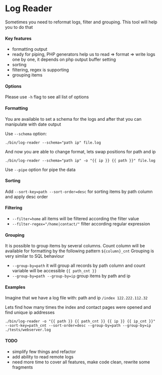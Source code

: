 Log Reader
=================

Sometimes you need to reformat logs, filter and grouping. This tool will help you to do that

#### Key features

 * formatting output
 * ready for piping, PHP generators help us to read => format => write logs one by one, it depends on php output buffer setting
 * sorting
 * filtering, regex is supporting
 * grouping items
 
#### Options

Please use ``-h`` flag to see all list of options
 
#### Formatting

You are available to set a schema for the logs and after that you can manipulate with date output

Use ``--schema`` option:

``./bin/log-reader --schema="path ip" file.log``

And now you are able to change format, lets swap positions for path and ip

``./bin/log-reader --schema="path ip" -o "{{ ip }} {{ path }}" file.log``

Use ``--pipe`` option for pipe the data

#### Sorting

Add ``--sort-key=path --sort-order=desc`` for sorting items by path column and apply desc order

#### Filtering

 * ``--filter=home`` all items will be filtered according the filter value
 * ``--filter-regex="/home|contact/"`` filter according regular expression
 
#### Grouping

It is possible to group items by several columns. Count column will be available for formatting by the following pattern ``${column}_cnt``
Grouping is very similar to SQL behaviour
 
 * ``--group-by=path`` it will group all records by path column and count variable will be accessible ``{{ path_cnt }}``
 * ``--group-by=path --group-by=ip`` group items by path and ip

#### Examples

Imagine that we have a log file with: path and ip ``/index 122.222.112.32``

Lets find how many times the index and contact pages were opened and find unique ip addresses

``./bin/log-reader -o "{{ path }} {{ path_cnt }} {{ ip }} {{ ip_cnt }}" --sort-key=path_cnt --sort-order=desc --group-by=path --group-by=ip ./tests/webserver.log``

#### TODO

 * simplify few things and refactor
 * add ability to read remote logs
 * need more time to cover all features, make code clean, rewrite some fragments 
